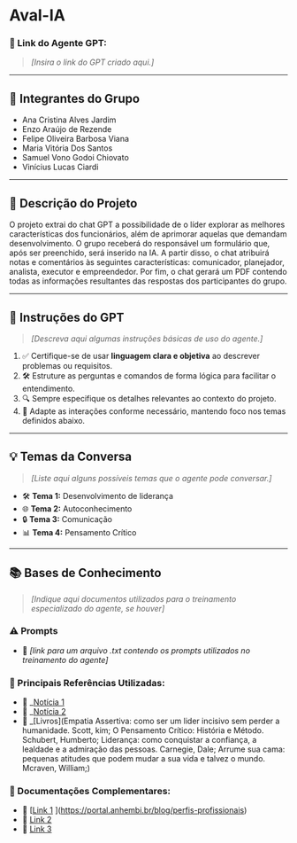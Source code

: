 # **Aval-IA**

### **🔗 Link do Agente GPT:**  
> _[Insira o link do GPT criado aqui.]_

---

## **👥 Integrantes do Grupo**  
- Ana Cristina Alves Jardim
- Enzo Araújo de Rezende
- Felipe Oliveira Barbosa Viana
- Maria Vitória Dos Santos
- Samuel Vono Godoi Chiovato
- Vinícius Lucas Ciardi

---

## **📄 Descrição do Projeto**  
O projeto extrai do chat GPT a possibilidade de o líder explorar as melhores características dos funcionários, além de aprimorar aquelas que demandam desenvolvimento. O grupo receberá do responsável um formulário que, após ser preenchido, será inserido na IA. A partir disso, o chat atribuirá notas e comentários às seguintes características: comunicador, planejador, analista, executor e empreendedor. Por fim, o chat gerará um PDF contendo todas as informações resultantes das respostas dos participantes do grupo.

---

## **🤖 Instruções do GPT** 
> _[Descreva aqui algumas instruções básicas de uso do agente.]_
1. ✅ Certifique-se de usar **linguagem clara e objetiva** ao descrever problemas ou requisitos.  
2. 🛠️ Estruture as perguntas e comandos de forma lógica para facilitar o entendimento.  
3. 🔍 Sempre especifique os detalhes relevantes ao contexto do projeto.  
4. 🎯 Adapte as interações conforme necessário, mantendo foco nos temas definidos abaixo.  

---

## **💡 Temas da Conversa** 
> _[Liste aqui alguns possíveis temas que o agente pode conversar.]_
- 🛠️ **Tema 1:** Desenvolvimento de liderança  
- 🌐 **Tema 2:** Autoconhecimento  
- 🔒 **Tema 3:** Comunicação  
- 📊 **Tema 4:** Pensamento Crítico  

---

## **📚 Bases de Conhecimento**  
> _[Indique aqui documentos utilizados para o treinamento especializado do agente, se houver]_
### **⚠️ Prompts**
- 📗 _[link para um arquivo .txt contendo os prompts utilizados no treinamento do agente]_

### **📘 Principais Referências Utilizadas:**  
- 📗 _[Notícia 1](https://userh.com.br/blog/36-empresas-nao-fazem-avaliacao-desempenho-fuja-dessa-estatistica)  
- 📙 _[Notícia 2](https://economia.uol.com.br/noticias/redacao/2020/11/10/dar-feedback-e-o-maior-ponto-fraco-na-gestao-brasileira-diz-pesquisa.htm)
- 📕 _[Livros](Empatia Assertiva: como ser um lider incisivo sem perder a humanidade. Scott, kim; O Pensamento Crítico: História e Método. Schubert, Humberto; Liderança: como conquistar a confiança, a lealdade e a admiração das pessoas. Carnegie, Dale; Arrume sua cama: pequenas atitudes que podem mudar a sua vida e talvez o mundo. Mcraven, William;)

### **📖 Documentações Complementares:**  
- 🔗 [[Link 1](#) ](https://portal.anhembi.br/blog/perfis-profissionais) 
- 🔗 [Link 2](#)  
- 🔗 [Link 3](#)  


